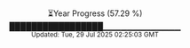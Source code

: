 <p align="center">
⏳Year Progress (57.29 %) <br>
█████████████████▁▁▁▁▁▁▁▁▁▁▁▁▁ <br>
<sub>Updated: Tue, 29 Jul 2025 02:25:03 GMT</sub>
</p>

